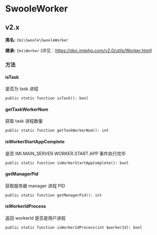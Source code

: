 # SwooleWorker

## v2.x

**类名:** `Imi\Swoole\SwooleWorker`

**继承:** `Imi\Worker` (详见：<https://doc.imiphp.com/v2.0/utils/Worker.html>)

### 方法

#### isTask

是否为 task 进程

`public static function isTask(): bool`

#### getTaskWorkerNum

获取 task 进程数量

`public static function getTaskWorkerNum(): int`

#### isWorkerStartAppComplete

是否 IMI.MAIN_SERVER.WORKER.START.APP 事件执行完毕

`public static function isWorkerStartAppComplete(): bool`

#### getManagerPid

获取服务器 manager 进程 PID

`public static function getManagerPid(): int`

#### isWorkerIdProcess

返回 workerId 是否是用户进程

`public static function isWorkerIdProcess(int $workerId): bool`
